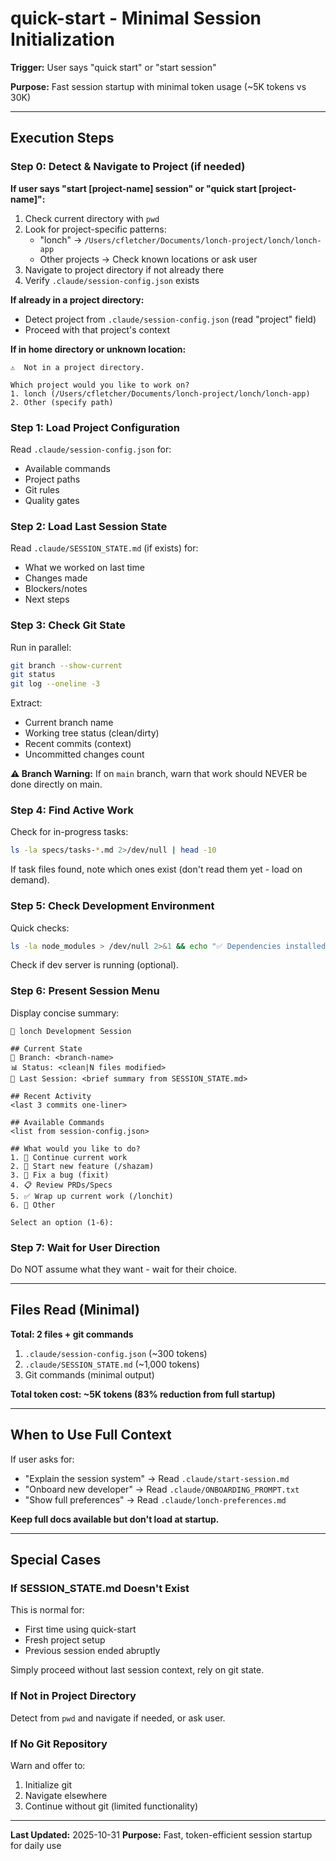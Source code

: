 # quick-start - Minimal Session Initialization

**Trigger:** User says "quick start" or "start session"

**Purpose:** Fast session startup with minimal token usage (~5K tokens vs 30K)

---

## Execution Steps

### Step 0: Detect & Navigate to Project (if needed)

**If user says "start [project-name] session" or "quick start [project-name]":**

1. Check current directory with `pwd`
2. Look for project-specific patterns:
   - "lonch" → `/Users/cfletcher/Documents/lonch-project/lonch/lonch-app`
   - Other projects → Check known locations or ask user
3. Navigate to project directory if not already there
4. Verify `.claude/session-config.json` exists

**If already in a project directory:**
- Detect project from `.claude/session-config.json` (read "project" field)
- Proceed with that project's context

**If in home directory or unknown location:**
```
⚠️  Not in a project directory.

Which project would you like to work on?
1. lonch (/Users/cfletcher/Documents/lonch-project/lonch/lonch-app)
2. Other (specify path)
```

### Step 1: Load Project Configuration
Read `.claude/session-config.json` for:
- Available commands
- Project paths
- Git rules
- Quality gates

### Step 2: Load Last Session State
Read `.claude/SESSION_STATE.md` (if exists) for:
- What we worked on last time
- Changes made
- Blockers/notes
- Next steps

### Step 3: Check Git State
Run in parallel:
```bash
git branch --show-current
git status
git log --oneline -3
```

Extract:
- Current branch name
- Working tree status (clean/dirty)
- Recent commits (context)
- Uncommitted changes count

**⚠️ Branch Warning:**
If on `main` branch, warn that work should NEVER be done directly on main.

### Step 4: Find Active Work
Check for in-progress tasks:
```bash
ls -la specs/tasks-*.md 2>/dev/null | head -10
```

If task files found, note which ones exist (don't read them yet - load on demand).

### Step 5: Check Development Environment
Quick checks:
```bash
ls -la node_modules > /dev/null 2>&1 && echo "✅ Dependencies installed" || echo "⚠️  Need: npm install"
```

Check if dev server is running (optional).

### Step 6: Present Session Menu

Display concise summary:

```
🎯 lonch Development Session

## Current State
📍 Branch: <branch-name>
📊 Status: <clean|N files modified>
📝 Last Session: <brief summary from SESSION_STATE.md>

## Recent Activity
<last 3 commits one-liner>

## Available Commands
<list from session-config.json>

## What would you like to do?
1. 🔄 Continue current work
2. 🚀 Start new feature (/shazam)
3. 🔧 Fix a bug (fixit)
4. 📋 Review PRDs/Specs
5. ✅ Wrap up current work (/lonchit)
6. 🎨 Other

Select an option (1-6):
```

### Step 7: Wait for User Direction

Do NOT assume what they want - wait for their choice.

---

## Files Read (Minimal)

**Total: 2 files + git commands**
1. `.claude/session-config.json` (~300 tokens)
2. `.claude/SESSION_STATE.md` (~1,000 tokens)
3. Git commands (minimal output)

**Total token cost: ~5K tokens (83% reduction from full startup)**

---

## When to Use Full Context

If user asks for:
- "Explain the session system" → Read `.claude/start-session.md`
- "Onboard new developer" → Read `.claude/ONBOARDING_PROMPT.txt`
- "Show full preferences" → Read `.claude/lonch-preferences.md`

**Keep full docs available but don't load at startup.**

---

## Special Cases

### If SESSION_STATE.md Doesn't Exist
This is normal for:
- First time using quick-start
- Fresh project setup
- Previous session ended abruptly

Simply proceed without last session context, rely on git state.

### If Not in Project Directory
Detect from `pwd` and navigate if needed, or ask user.

### If No Git Repository
Warn and offer to:
1. Initialize git
2. Navigate elsewhere
3. Continue without git (limited functionality)

---

**Last Updated:** 2025-10-31
**Purpose:** Fast, token-efficient session startup for daily use

